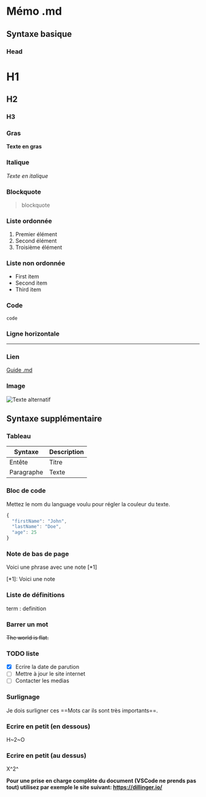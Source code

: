 # Mémo .md

## Syntaxe basique

### Head

# H1

## H2

### H3

### Gras

**Texte en gras**

### Italique

_Texte en italique_

### Blockquote

> blockquote

### Liste ordonnée

1. Premier élément
2. Second élément
3. Troisième élément

### Liste non ordonnée

- First item
- Second item
- Third item

### Code

`code`

### Ligne horizontale

---

### Lien

[Guide .md](https://www.markdownguide.org)

### Image

![Texte alternatif](https://www.markdownguide.org/assets/images/tux.png)

## Syntaxe supplémentaire

### Tableau

| Syntaxe    | Description |
| ---------- | ----------- |
| Entête     | Titre       |
| Paragraphe | Texte       |

### Bloc de code

Mettez le nom du language voulu pour régler la couleur du texte.

```js
{
  "firstName": "John",
  "lastName": "Doe",
  "age": 25
}
```

### Note de bas de page

Voici une phrase avec une note [*1]

[*1]: Voici une note

### Liste de définitions

term
: definition

### Barrer un mot

~~The world is flat.~~

### TODO liste

- [x] Ecrire la date de parution
- [ ] Mettre à jour le site internet
- [ ] Contacter les medias

### Surlignage

Je dois surligner ces ==Mots car ils sont très importants==.

### Ecrire en petit (en dessous)

H~2~O

### Ecrire en petit (au dessus)

X^2^

**Pour une prise en charge complète du document (VSCode ne prends pas tout) utilisez par exemple le site suivant: https://dillinger.io/**
